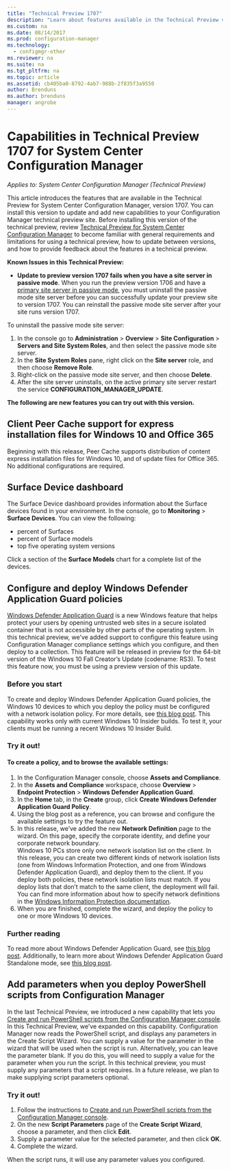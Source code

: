 ```yaml
---
title: "Technical Preview 1707"
description: "Learn about features available in the Technical Preview version 1707 for System Center Configuration Manager."
ms.custom: na
ms.date: 08/14/2017
ms.prod: configuration-manager
ms.technology:
  - configmgr-other
ms.reviewer: na
ms.suite: na
ms.tgt_pltfrm: na
ms.topic: article
ms.assetid: cb405ba0-8792-4ab7-988b-2f835f3a9550
author: Brenduns
ms.author: brenduns
manager: angrobe
---
```

# Capabilities in Technical Preview 1707 for System Center Configuration Manager

*Applies to: System Center Configuration Manager (Technical Preview)*

This article introduces the features that are available in the Technical Preview for System Center Configuration Manager, version 1707. You can install this version to update and add new capabilities to your Configuration Manager technical preview site. Before installing this version of the technical preview, review [Technical Preview for System Center Configuration Manager](../../core/get-started/technical-preview.md) to become familiar with general requirements and limitations for using a technical preview, how to update between versions, and how to provide feedback about the features in a technical preview.     


<!--  Known Issues Template   
**Known Issues in this Technical Preview:**
-   **Issue Name**. Details
    Workaround details.
-->

**Known Issues in this Technical Preview:**
-   **Update to preview version 1707 fails when you have a site server in passive mode**. When you run the preview version 1706 and have a [primary site server in passive mode](/sccm/core/get-started/capabilities-in-technical-preview-1706#site-server-role-high-availability), you must uninstall the passive mode site server before you can successfully update your preview site to version 1707. You can reinstall the passive mode site server after your site runs version 1707.

  To uninstall the passive mode site server:
  1. In the console go to **Administration** > **Overview** > **Site Configuration** > **Servers and Site System Roles**, and then select the passive mode site server.
  2. In the **Site System Roles** pane, right click on the **Site server** role, and then choose **Remove Role**.
  3. Right-click on the passive mode site server, and then choose **Delete**.
  4. After the site server uninstalls, on the active primary site server restart the service **CONFIGURATION_MANAGER_UPDATE**.



**The following are new features you can try out with this version.**  

<!--  Rough Section Template
##  FEATURE

### Procedure 1
### Try it out!  
 Try to complete the following tasks and then send us **Feedback** from the **Home** tab of the Ribbon to let us know how it worked:
 -  Task 1
 -  Task 2              
-->

## Client Peer Cache support for express installation files for Windows 10 and Office 365
<!-- 1352486 -->
Beginning with this release, Peer Cache supports distribution of content express installation files for Windows 10, and of update files for Office 365. No additional configurations are required.

## Surface Device dashboard
<!--1355788-->
The Surface Device dashboard provides information about the Surface devices found in your environment. In the console, go to **Monitoring** > **Surface Devices**. You can view the following:
- percent of Surfaces
- percent of Surface models
- top five operating system versions

Click a section of the **Surface Models** chart for a complete list of the devices.  

## Configure and deploy Windows Defender Application Guard policies
<!-- 1351960 -->

[Windows Defender Application Guard](https://blogs.windows.com/msedgedev/2016/09/27/application-guard-microsoft-edge/#XLxEbcpkuKcFebrw.97) is a new Windows feature that helps protect your users by opening untrusted web sites in a secure isolated container that is not accessible by other parts of the operating system. In this technical preview, we’ve added support to configure this feature using Configuration Manager compliance settings which you configure, and then deploy to a collection. This feature will be released in preview for the 64-bit version of the Windows 10 Fall Creator’s Update (codename: RS3). To test this feature now, you must be using a preview version of this update.

### Before you start

To create and deploy Windows Defender Application Guard policies, the Windows 10 devices to which you deploy the policy must be configured with a network isolation policy. For more details, see [this blog post](https://blogs.windows.com/msedgedev/2016/09/27/application-guard-microsoft-edge/#BmJGKPfSjHHzsMmI.97). This capability works only with current Windows 10 Insider builds. To test it, your clients must be running a recent Windows 10 Insider Build.

### Try it out!

#### To create a policy, and to browse the available settings:

1. In the Configuration Manager console, choose **Assets and Compliance**.
2. In the **Assets and Compliance** workspace, choose **Overview** > **Endpoint Protection** > **Windows Defender Application Guard**.
3. In the **Home** tab, in the **Create** group, click **Create Windows Defender Application Guard Policy**.
4. Using the blog post as a reference, you can browse and configure the available settings to try the feature out.
5. In this release, we’ve added the new **Network Definition** page to the wizard. On this page, specify the corporate identity, and define your corporate network boundary.<br>Windows 10 PCs store only one network isolation list on the client. In this release, you can create two different kinds of network isolation lists (one from Windows Information Protection, and one from Windows Defender Application Guard), and deploy them to the client. If you deploy both policies, these network isolation lists must match. If you deploy lists that don’t match to the same client, the deployment will fail.
You can find more information about how to specify network definitions in the [Windows Information Protection documentation](https://docs.microsoft.com/windows/threat-protection/windows-information-protection/create-wip-policy-using-sccm).
6. When you are finished, complete the wizard, and deploy the policy to one or more Windows 10 devices.

### Further reading
To read more about Windows Defender Application Guard, see [this blog post](https://blogs.windows.com/msedgedev/2016/09/27/application-guard-microsoft-edge/#BmJGKPfSjHHzsMmI.97). Additionally, to learn more about Windows Defender Application Guard Standalone mode, see [this blog post](https://techcommunity.microsoft.com/t5/Windows-Insider-Program/Windows-Defender-Application-Guard-Standalone-mode/td-p/66903).

## Add parameters when you deploy PowerShell scripts from Configuration Manager

<!-- 1236459 --->

In the last Technical Preview, we introduced a new capability that lets you [Create and run PowerShell scripts from the Configuration Manager console](/sccm/core/get-started/capabilities-in-technical-preview-1706#create-and-run-powershell-scripts-from-the-configuration-manager-console).
In this Technical Preview, we’ve expanded on this capability. Configuration Manager now reads the PowerShell script, and displays any parameters in the Create Script Wizard. You can supply a value for the parameter in the wizard that will be used when the script is run. Alternatively, you can leave the parameter blank. If you do this, you will need to supply a value for the parameter when you run the script.
In this technical preview, you must supply any parameters that a script requires. In a future release, we plan to make supplying script parameters optional.

### Try it out!

1. Follow the instructions to [Create and run PowerShell scripts from the Configuration Manager console](/sccm/core/get-started/capabilities-in-technical-preview-1706#create-and-run-powershell-scripts-from-the-configuration-manager-console).
2. On the new **Script Parameters** page of the **Create Script Wizard**, choose a parameter, and then click **Edit**.
3. Supply a parameter value for the selected parameter, and then click **OK**.
4. Complete the wizard.

When the script runs, it will use any parameter values you configured.
